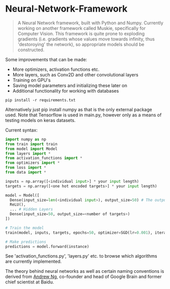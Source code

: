 # Neural-Network-Framework
> A Neural Network framework, built with Python and Numpy. Currently working on another framework called Muskie, specifically for Computer Vision. This framework is quite prone to exploding gradients (i.e. gradients whose values move towards infinity, thus 'destoroying' the network), so appropriate models should be constructed.

Some improvements that can be made:
- More optimizers, activation functions etc.
- More layers, such as Conv2D and other convolutional layers
- Training on GPU's
- Saving model parameters and initializing these later on
- Additional functionality for working with databases

```
pip install -r requirements.txt
```
Alternatively just pip install numpy as that is the only external package used. Note that Tensorflow is used in main.py, however only as a means of testing models on keras datasets.

Current syntax:
```python
import numpy as np
from train import train
from model import Model
from layers import *
from activation_functions import *
from optimizers import *
from loss import *
from data import *

inputs = np.array([<individual input>] * your input length)
targets = np.array([<one hot encoded targets>] * your input length)

model = Model([
  Dense(input_size=len(<individual input>), output_size=50) # The output size can be whatever you want
  ReLU(),
  ... # Hidden Layers
  Dense(input_size=50, output_size=<number of targets>)
])

# Train the model
train(model, inputs, targets, epochs=50, optimizer=SGD(lr=0.001), iterator=BatchIterator(batch_size=32), loss=TSE()) # Parameters can, of course, be customized

# Make predictions
predictions = model.forward(instance)
```

See 'activation_functions.py', 'layers.py' etc. to browse which algorithms are currently implemented.

The theory behind neural networks as well as certain naming conventions is derived from <a href="https://www.youtube.com/c/Deeplearningai">Andrew Ng</a>, co-founder and head of Google Brain and former chief scientist at Baidu.
